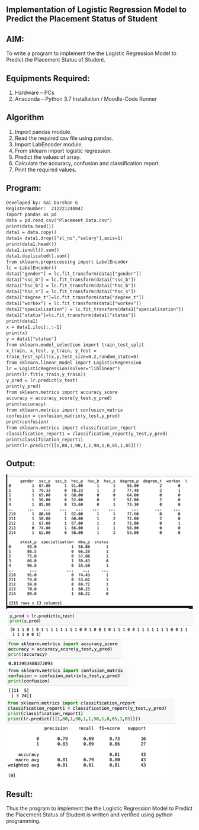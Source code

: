 ## Implementation of Logistic Regression Model to Predict the Placement Status of Student
## AIM:
To write a program to implement the the Logistic Regression Model to Predict the Placement Status of Student.
## Equipments Required:
1. Hardware – PCs
2. Anaconda – Python 3.7 Installation / Moodle-Code Runner
## Algorithm
1. Import pandas module.
2. Read the required csv file using pandas.
3. Import LabEncoder module.
4. From sklearn import logistic regression.
5. Predict the values of array.
6. Calculate the accuracy, confusion and classification report.
7. Print the required values.
## Program:
```
Developed by: Sai Darshan G
RegisterNumber:  212221240047
import pandas as pd
data = pd.read_csv("Placement_Data.csv")
print(data.head())
data1 = data.copy()
data1= data1.drop(["sl_no","salary"],axis=1)
print(data1.head())
data1.isnull().sum()
data1.duplicated().sum()
from sklearn.preprocessing import LabelEncoder
lc = LabelEncoder()
data1["gender"] = lc.fit_transform(data1["gender"])
data1["ssc_b"] = lc.fit_transform(data1["ssc_b"])
data1["hsc_b"] = lc.fit_transform(data1["hsc_b"])
data1["hsc_s"] = lc.fit_transform(data1["hsc_s"])
data1["degree_t"]=lc.fit_transform(data["degree_t"])
data1["workex"] = lc.fit_transform(data1["workex"])
data1["specialisation"] = lc.fit_transform(data1["specialisation"])
data1["status"]=lc.fit_transform(data1["status"])
print(data1)
x = data1.iloc[:,:-1]
print(x)
y = data1["status"]
from sklearn.model_selection import train_test_split
x_train, x_test, y_train, y_test = train_test_split(x,y,test_size=0.2,random_state=0)
from sklearn.linear_model import LogisticRegression
lr = LogisticRegression(solver="liblinear")
print(lr.fit(x_train,y_train))
y_pred = lr.predict(x_test)
print(y_pred)
from sklearn.metrics import accuracy_score
accuracy = accuracy_score(y_test,y_pred)
print(accuracy)
from sklearn.metrics import confusion_matrix
confusion = confusion_matrix(y_test,y_pred)
print(confusion)
from sklearn.metrics import classification_report
classification_report1 = classification_report(y_test,y_pred)
print(classification_report1)
print(lr.predict([[1,80,1,90,1,1,90,1,0,85,1,85]]))
```
## Output:
![inp](99.png)
![inp](5.png)
![inp](6.png)
![inp](7.png)
![inp](8.png)
## Result:
Thus the program to implement the the Logistic Regression Model to Predict the Placement Status of Student is written and verified using python programming.
